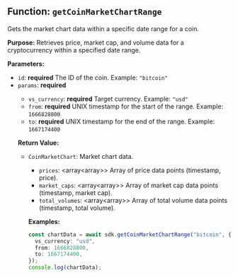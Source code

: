 ## Function: `getCoinMarketChartRange`

Gets the market chart data within a specific date range for a coin.

**Purpose:**
Retrieves price, market cap, and volume data for a cryptocurrency within a specified date range.

**Parameters:**
* `id`: <string> **required** The ID of the coin. Example: `"bitcoin"`
* `params`: <object> **required**
    * `vs_currency`: <string> **required** Target currency. Example: `"usd"`
    * `from`: <number> **required** UNIX timestamp for the start of the range. Example: `1666828800`
    * `to`: <number> **required** UNIX timestamp for the end of the range. Example: `1667174400`

**Return Value:**
* `CoinMarketChart`: <object> Market chart data.
    * `prices`: <array<array<number>>> Array of price data points (timestamp, price).
    * `market_caps`: <array<array<number>>> Array of market cap data points (timestamp, market cap).
    * `total_volumes`: <array<array<number>>> Array of total volume data points (timestamp, total volume).

**Examples:**
```typescript
const chartData = await sdk.getCoinMarketChartRange("bitcoin", {
  vs_currency: "usd",
  from: 1666828800,
  to: 1667174400,
});
console.log(chartData);
```